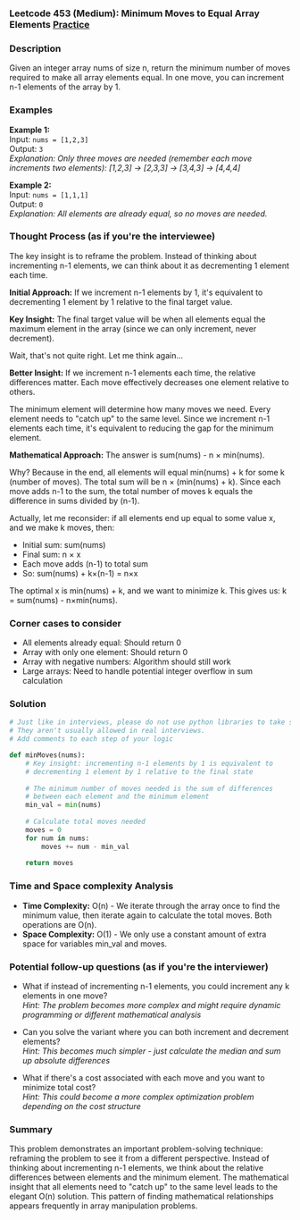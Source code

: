 ### Leetcode 453 (Medium): Minimum Moves to Equal Array Elements [Practice](https://leetcode.com/problems/minimum-moves-to-equal-array-elements)

### Description  
Given an integer array nums of size n, return the minimum number of moves required to make all array elements equal. In one move, you can increment n-1 elements of the array by 1.

### Examples  

**Example 1:**  
Input: `nums = [1,2,3]`  
Output: `3`  
*Explanation: Only three moves are needed (remember each move increments two elements):*
*[1,2,3] → [2,3,3] → [3,4,3] → [4,4,4]*

**Example 2:**  
Input: `nums = [1,1,1]`  
Output: `0`  
*Explanation: All elements are already equal, so no moves are needed.*


### Thought Process (as if you're the interviewee)  
The key insight is to reframe the problem. Instead of thinking about incrementing n-1 elements, we can think about it as decrementing 1 element each time.

**Initial Approach:**
If we increment n-1 elements by 1, it's equivalent to decrementing 1 element by 1 relative to the final target value.

**Key Insight:**
The final target value will be when all elements equal the maximum element in the array (since we can only increment, never decrement).

Wait, that's not quite right. Let me think again...

**Better Insight:**
If we increment n-1 elements each time, the relative differences matter. Each move effectively decreases one element relative to others.

The minimum element will determine how many moves we need. Every element needs to "catch up" to the same level. Since we increment n-1 elements each time, it's equivalent to reducing the gap for the minimum element.

**Mathematical Approach:**
The answer is sum(nums) - n × min(nums).

Why? Because in the end, all elements will equal min(nums) + k for some k (number of moves). The total sum will be n × (min(nums) + k). Since each move adds n-1 to the sum, the total number of moves k equals the difference in sums divided by (n-1).

Actually, let me reconsider: if all elements end up equal to some value x, and we make k moves, then:
- Initial sum: sum(nums)  
- Final sum: n × x
- Each move adds (n-1) to total sum
- So: sum(nums) + k×(n-1) = n×x

The optimal x is min(nums) + k, and we want to minimize k.
This gives us: k = sum(nums) - n×min(nums).


### Corner cases to consider  
- All elements already equal: Should return 0  
- Array with only one element: Should return 0  
- Array with negative numbers: Algorithm should still work  
- Large arrays: Need to handle potential integer overflow in sum calculation  


### Solution

```python
# Just like in interviews, please do not use python libraries to take shortcuts.
# They aren't usually allowed in real interviews.
# Add comments to each step of your logic

def minMoves(nums):
    # Key insight: incrementing n-1 elements by 1 is equivalent to 
    # decrementing 1 element by 1 relative to the final state
    
    # The minimum number of moves needed is the sum of differences
    # between each element and the minimum element
    min_val = min(nums)
    
    # Calculate total moves needed
    moves = 0
    for num in nums:
        moves += num - min_val
    
    return moves

```

### Time and Space complexity Analysis  

- **Time Complexity:** O(n) - We iterate through the array once to find the minimum value, then iterate again to calculate the total moves. Both operations are O(n).
- **Space Complexity:** O(1) - We only use a constant amount of extra space for variables min_val and moves.


### Potential follow-up questions (as if you're the interviewer)  

- What if instead of incrementing n-1 elements, you could increment any k elements in one move?  
  *Hint: The problem becomes more complex and might require dynamic programming or different mathematical analysis*

- Can you solve the variant where you can both increment and decrement elements?  
  *Hint: This becomes much simpler - just calculate the median and sum up absolute differences*

- What if there's a cost associated with each move and you want to minimize total cost?  
  *Hint: This could become a more complex optimization problem depending on the cost structure*

### Summary
This problem demonstrates an important problem-solving technique: reframing the problem to see it from a different perspective. Instead of thinking about incrementing n-1 elements, we think about the relative differences between elements and the minimum element. The mathematical insight that all elements need to "catch up" to the same level leads to the elegant O(n) solution. This pattern of finding mathematical relationships appears frequently in array manipulation problems.
